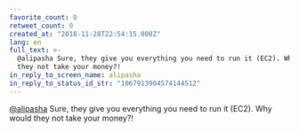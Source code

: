 ```yaml
---
favorite_count: 0
retweet_count: 0
created_at: "2018-11-28T22:54:15.000Z"
lang: en
full_text: >-
  @alipasha Sure, they give you everything you need to run it (EC2). Why would
  they not take your money?!
in_reply_to_screen_name: alipasha
in_reply_to_status_id_str: "1067913904574144512"
---
```


[@alipasha](https://twitter.com/alipasha) Sure, they give you everything you
need to run it (EC2). Why would they not take your money?!
